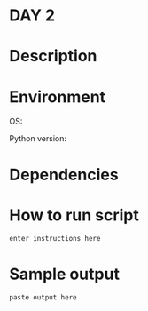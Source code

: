
# DAY 2

# Description

# Environment
OS:

Python version:

# Dependencies

# How to run script
```
enter instructions here
```

# Sample output
```
paste output here
```
